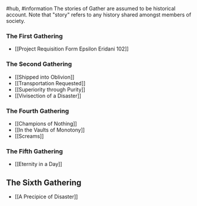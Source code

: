 #hub, #information 
The stories of Gather are assumed to be historical account. Note that "story" refers to any history shared amongst members of society. 

### The First Gathering
- [[Project Requisition Form Epsilon Eridani 102]]

### The Second Gathering
- [[Shipped into Oblivion]]
- [[Transportation Requested]]
- [[Superiority through Purity]]
- [[Vivisection of a Disaster]]

### The Fourth Gathering 
- [[Champions of Nothing]]
- [[In the Vaults of Monotony]]
- [[Screams]]

### The Fifth Gathering
- [[Eternity in a Day]]

## The Sixth Gathering
- [[A Precipice of Disaster]]